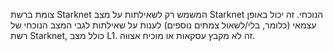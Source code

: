 צומת ברשת Starknet המשמש רק לשאילתות על מצב Starknet הנוכחי. זה יכול באופן עצמאי (כלומר, בלי/לשאול צמתים נוספים) לענות על שאילתות לגבי המצב הנוכחי של רשת Starknet, כולל מצב L1. זה לא מקבץ עסקאות או מוכיח אצווה.